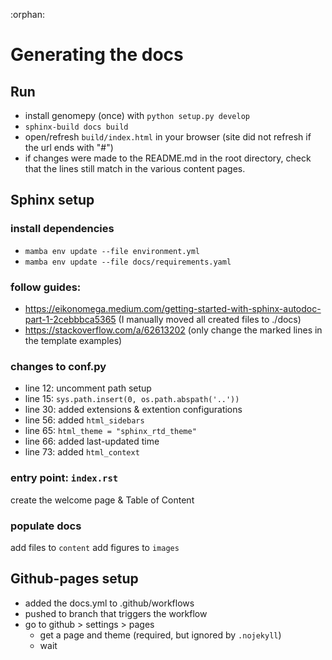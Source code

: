 :orphan:

# Generating the docs

## Run
* install genomepy (once) with `python setup.py develop`
* `sphinx-build docs build`
* open/refresh `build/index.html` in your browser (site did not refresh if the url ends with "#")
* if changes were made to the README.md in the root directory,
check that the lines still match in the various content pages.

## Sphinx setup
### install dependencies
* `mamba env update --file environment.yml`
* `mamba env update --file docs/requirements.yaml`

### follow guides:
* https://eikonomega.medium.com/getting-started-with-sphinx-autodoc-part-1-2cebbbca5365
(I manually moved all created files to ./docs)
* https://stackoverflow.com/a/62613202
(only change the marked lines in the template examples)

### changes to conf.py
* line 12: uncomment path setup
* line 15: `sys.path.insert(0, os.path.abspath('..'))`
* line 30: added extensions & extention configurations
* line 56: added `html_sidebars`
* line 65: `html_theme = "sphinx_rtd_theme"`
* line 66: added last-updated time
* line 73: added `html_context`

### entry point: `index.rst`
create the welcome page & Table of Content

### populate docs
add files to `content`
add figures to `images`

## Github-pages setup
* added the docs.yml to .github/workflows
* pushed to branch that triggers the workflow
* go to github > settings > pages
  * get a page and theme (required, but ignored by `.nojekyll`)
  * wait

